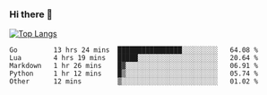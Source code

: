 ### Hi there 👋

<!--
**3Xpl0it3r/3Xpl0it3r** is a ✨ _special_ ✨ repository because its `README.md` (this file) appears on your GitHub profile.

Here are some ideas to get you started:

- 🔭 I’m currently working on ...
- 🌱 I’m currently learning ...
- 👯 I’m looking to collaborate on ...
- 🤔 I’m looking for help with ...
- 💬 Ask me about ...
- 📫 How to reach me: ...
- 😄 Pronouns: ...
- ⚡ Fun fact: ...
-->


[![Top Langs](https://github-readme-stats.vercel.app/api/top-langs/?username=3Xpl0it3r&layout=compact)](https://github.com/3Xpl0it3r/3Xpl0it3r)

<!--START_SECTION:waka-->

```text
Go         13 hrs 24 mins  ████████████████░░░░░░░░░   64.08 %
Lua        4 hrs 19 mins   █████░░░░░░░░░░░░░░░░░░░░   20.64 %
Markdown   1 hr 26 mins    █▓░░░░░░░░░░░░░░░░░░░░░░░   06.91 %
Python     1 hr 12 mins    █▒░░░░░░░░░░░░░░░░░░░░░░░   05.74 %
Other      12 mins         ▒░░░░░░░░░░░░░░░░░░░░░░░░   01.02 %
```

<!--END_SECTION:waka-->
